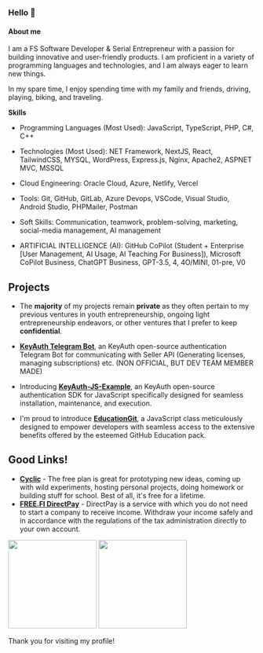 ### Hello 👋


#### **About me**

I am a FS Software Developer & Serial Entrepreneur with a passion for building innovative and user-friendly products. I am proficient in a variety of programming languages and technologies, and I am always eager to learn new things.

In my spare time, I enjoy spending time with my family and friends, driving, playing, biking, and traveling.

**Skills**

- Programming Languages (Most Used): JavaScript, TypeScript, PHP, C#, C++
- Technologies (Most Used): NET Framework, NextJS, React, TailwindCSS, MYSQL, WordPress, Express.js, Nginx, Apache2, ASPNET MVC, MSSQL
- Cloud Engineering: Oracle Cloud, Azure, Netlify, Vercel
- Tools: Git, GitHub, GitLab, Azure Devops, VSCode, Visual Studio, Android Studio, PHPMailer, Postman
- Soft Skills: Communication, teamwork, problem-solving, marketing, social-media management, AI management

- ARTIFICIAL INTELLIGENCE (AI): GitHub CoPilot (Student + Enterprise [User Management, AI Usage, AI Teaching For Business]), Microsoft CoPilot Business, ChatGPT Business, GPT-3.5, 4, 4O/MINI, 01-pre, V0

## Projects

- The **majority** of my projects remain **private** as they often pertain to my previous ventures in youth entrepreneurship, ongoing light entrepreneurship endeavors, or other ventures that I prefer to keep **confidential**.

* **[KeyAuth Telegram Bot](https://github.com/mazkdevf/keyauth-telegram-bot/)**, an KeyAuth open-source authentication Telegram Bot for communicating with Seller API (Generating licenses, managing subscriptions) etc. (NON OFFICIAL, BUT DEV TEAM MEMBER MADE)

* Introducing **[KeyAuth-JS-Example](https://github.com/mazkdevf/KeyAuth-JS-Example)**, an KeyAuth open-source authentication SDK for JavaScript specifically designed for seamless installation, maintenance, and execution. 

* I'm proud to introduce **[EducationGit](https://github.com/mazkdevf/EducationGit)**, a JavaScript class meticulously designed to empower developers with seamless access to the extensive benefits offered by the esteemed GitHub Education pack.

## Good Links!
- **[Cyclic](https://app.cyclic.sh/#/join/mazkdevf)** - The free plan is great for prototyping new ideas, coming up with wild experiments, hosting personal projects, doing homework or building stuff for school. Best of all, it's free for a lifetime.
- **[FREE.FI DirectPay](https://free.fi/en/free-fi-directpay/?ref=https://github.com/mazkdevf)** - DirectPay is a service with which you do not need to start a company to receive income. Withdraw your income safely and in accordance with the regulations of the tax administration directly to your own account.

<p>
  <img height="180em" src="https://github-readme-stats.vercel.app/api?username=mazkdevf&show_icons=true&hide_border=true&&count_private=true&include_all_commits=true&custom_title=mazkdevf%27s%20Github%20Statistics&theme=github_dark" />
  <img height="180em" src="https://github-readme-stats.vercel.app/api/top-langs/?username=mazkdevf&exclude_repo=KNN-Image-Classification&show_icons=true&hide_border=true&layout=compact&langs_count=8&theme=github_dark"/>
</p>

Thank you for visiting my profile!
